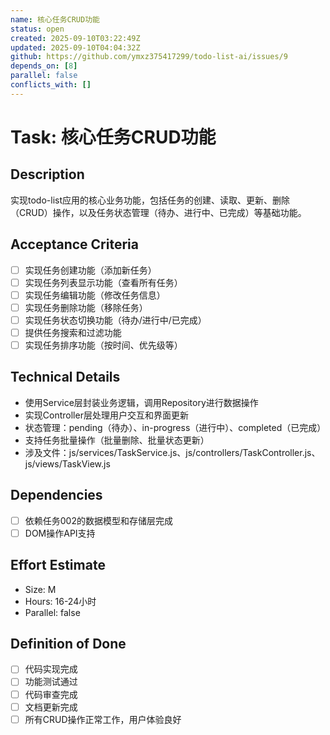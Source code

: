 ```yaml
---
name: 核心任务CRUD功能
status: open
created: 2025-09-10T03:22:49Z
updated: 2025-09-10T04:04:32Z
github: https://github.com/ymxz375417299/todo-list-ai/issues/9
depends_on: [8]
parallel: false
conflicts_with: []
---
```


# Task: 核心任务CRUD功能

## Description
实现todo-list应用的核心业务功能，包括任务的创建、读取、更新、删除（CRUD）操作，以及任务状态管理（待办、进行中、已完成）等基础功能。

## Acceptance Criteria
- [ ] 实现任务创建功能（添加新任务）
- [ ] 实现任务列表显示功能（查看所有任务）
- [ ] 实现任务编辑功能（修改任务信息）
- [ ] 实现任务删除功能（移除任务）
- [ ] 实现任务状态切换功能（待办/进行中/已完成）
- [ ] 提供任务搜索和过滤功能
- [ ] 实现任务排序功能（按时间、优先级等）

## Technical Details
- 使用Service层封装业务逻辑，调用Repository进行数据操作
- 实现Controller层处理用户交互和界面更新
- 状态管理：pending（待办）、in-progress（进行中）、completed（已完成）
- 支持任务批量操作（批量删除、批量状态更新）
- 涉及文件：js/services/TaskService.js、js/controllers/TaskController.js、js/views/TaskView.js

## Dependencies
- [ ] 依赖任务002的数据模型和存储层完成
- [ ] DOM操作API支持

## Effort Estimate
- Size: M
- Hours: 16-24小时
- Parallel: false

## Definition of Done
- [ ] 代码实现完成
- [ ] 功能测试通过
- [ ] 代码审查完成
- [ ] 文档更新完成
- [ ] 所有CRUD操作正常工作，用户体验良好
